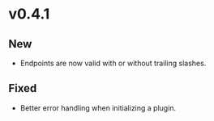 # v0.4.1

## New

* Endpoints are now valid with or without trailing slashes.

## Fixed

* Better error handling when initializing a plugin.
